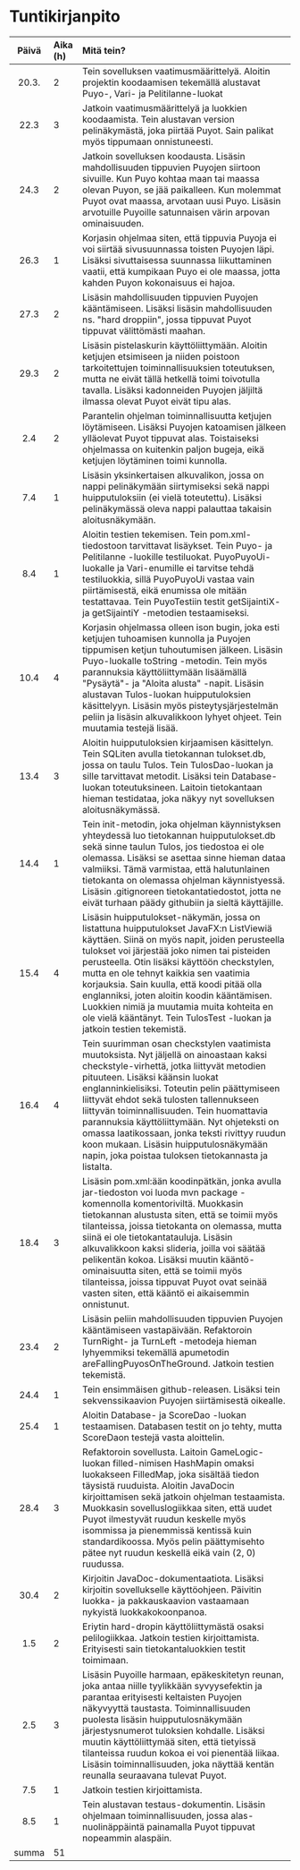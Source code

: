 # Tuntikirjanpito

| Päivä | Aika (h) | Mitä tein?  |
| :----:|:-----| :-----|
| 20.3. | 2    | Tein sovelluksen vaatimusmäärittelyä. Aloitin projektin koodaamisen tekemällä alustavat Puyo-, Vari- ja Pelitilanne-luokat |
| 22.3  | 3    | Jatkoin vaatimusmäärittelyä ja luokkien koodaamista. Tein alustavan version pelinäkymästä, joka piirtää Puyot. Sain palikat myös tippumaan onnistuneesti.| 
| 24.3  | 2    | Jatkoin sovelluksen koodausta. Lisäsin mahdollisuuden tippuvien Puyojen siirtoon sivuille. Kun Puyo kohtaa maan tai maassa olevan Puyon, se jää paikalleen. Kun molemmat Puyot ovat maassa, arvotaan uusi Puyo. Lisäsin arvotuille Puyoille satunnaisen värin arpovan ominaisuuden.
| 26.3  | 1    | Korjasin ohjelmaa siten, että tippuvia Puyoja ei voi siirtää sivusuunnassa toisten Puyojen läpi. Lisäksi sivuttaisessa suunnassa liikuttaminen vaatii, että kumpikaan Puyo ei ole maassa, jotta kahden Puyon kokonaisuus ei hajoa.|
| 27.3  | 2    | Lisäsin mahdollisuuden tippuvien Puyojen kääntämiseen. Lisäksi lisäsin mahdollisuuden ns. "hard droppiin", jossa tippuvat Puyot tippuvat välittömästi maahan.|
| 29.3  | 2    | Lisäsin pistelaskurin käyttöliittymään. Aloitin ketjujen etsimiseen ja niiden poistoon tarkoitettujen toiminnallisuuksien toteutuksen, mutta ne eivät tällä hetkellä toimi toivotulla tavalla. Lisäksi kadonneiden Puyojen jäljiltä ilmassa olevat Puyot eivät tipu alas.|
| 2.4   | 2    | Parantelin ohjelman toiminnallisuutta ketjujen löytämiseen. Lisäksi Puyojen katoamisen jälkeen ylläolevat Puyot tippuvat alas. Toistaiseksi ohjelmassa on kuitenkin paljon bugeja, eikä ketjujen löytäminen toimi kunnolla.
| 7.4   | 1    | Lisäsin yksinkertaisen alkuvalikon, jossa on nappi pelinäkymään siirtymiseksi sekä nappi huipputuloksiin (ei vielä toteutettu). Lisäksi pelinäkymässä oleva nappi palauttaa takaisin aloitusnäkymään.|
| 8.4   | 1    | Aloitin testien tekemisen. Tein pom.xml-tiedostoon tarvittavat lisäykset. Tein Puyo- ja Pelitilanne -luokille testiluokat. PuyoPuyoUi-luokalle ja Vari-enumille ei tarvitse tehdä testiluokkia, sillä PuyoPuyoUi vastaa vain piirtämisestä, eikä enumissa ole mitään testattavaa. Tein PuyoTestiin testit getSijaintiX- ja getSijaintiY -metodien testaamiseksi.|
| 10.4  | 4    | Korjasin ohjelmassa olleen ison bugin, joka esti ketjujen tuhoamisen kunnolla ja Puyojen tippumisen ketjun tuhoutumisen jälkeen. Lisäsin Puyo-luokalle toString -metodin. Tein myös parannuksia käyttöliittymään lisäämällä "Pysäytä"- ja "Aloita alusta" -napit. Lisäsin alustavan Tulos-luokan huipputuloksien käsittelyyn. Lisäsin myös pisteytysjärjestelmän peliin ja lisäsin alkuvalikkoon lyhyet ohjeet. Tein muutamia testejä lisää.|
| 13.4  | 3    | Aloitin huipputuloksien kirjaamisen käsittelyn. Tein SQLiten avulla tietokannan tulokset.db, jossa on taulu Tulos. Tein TulosDao-luokan ja sille tarvittavat metodit. Lisäksi tein Database-luokan toteutuksineen. Laitoin tietokantaan hieman testidataa, joka näkyy nyt sovelluksen aloitusnäkymässä.|
| 14.4  | 1    | Tein init-metodin, joka ohjelman käynnistyksen yhteydessä luo tietokannan huipputulokset.db sekä sinne taulun Tulos, jos tiedostoa ei ole olemassa. Lisäksi se asettaa sinne hieman dataa valmiiksi. Tämä varmistaa, että halutunlainen tietokanta on olemassa ohjelman käynnistyessä. Lisäsin .gitignoreen tietokantatiedostot, jotta ne eivät turhaan päädy githubiin ja sieltä käyttäjille.
| 15.4  | 4    | Lisäsin huipputulokset-näkymän, jossa on listattuna huipputulokset JavaFX:n ListViewiä käyttäen. Siinä on myös napit, joiden perusteella tulokset voi järjestää joko nimen tai pisteiden perusteella. Otin lisäksi käyttöön checkstylen, mutta en ole tehnyt kaikkia sen vaatimia korjauksia. Sain kuulla, että koodi pitää olla englanniksi, joten aloitin koodin kääntämisen. Luokkien nimiä ja muutamia muita kohteita en ole vielä kääntänyt. Tein TulosTest -luokan ja jatkoin testien tekemistä.
| 16.4  | 4    | Tein suurimman osan checkstylen vaatimista muutoksista. Nyt jäljellä on ainoastaan kaksi checkstyle-virhettä, jotka liittyvät metodien pituuteen. Lisäksi käänsin luokat englanninkielisiksi. Toteutin pelin päättymiseen liittyvät ehdot sekä tulosten tallennukseen liittyvän toiminnallisuuden. Tein huomattavia parannuksia käyttöliittymään. Nyt ohjeteksti on omassa laatikossaan, jonka teksti rivittyy ruudun koon mukaan. Lisäsin huipputulosnäkymään napin, joka poistaa tuloksen tietokannasta ja listalta.
| 18.4  | 3    | Lisäsin pom.xml:ään koodinpätkän, jonka avulla jar-tiedoston voi luoda mvn package -komennolla komentoriviltä. Muokkasin tietokannan alustusta siten, että se toimii myös tilanteissa, joissa tietokanta on olemassa, mutta siinä ei ole tietokantatauluja. Lisäsin alkuvalikkoon kaksi slideria, joilla voi säätää pelikentän kokoa. Lisäksi muutin kääntö-ominaisuutta siten, että se toimii myös tilanteissa, joissa tippuvat Puyot ovat seinää vasten siten, että kääntö ei aikaisemmin onnistunut.
| 23.4  | 2    | Lisäsin peliin mahdollisuuden tippuvien Puyojen kääntämiseen vastapäivään. Refaktoroin TurnRight- ja TurnLeft -metodeja hieman lyhyemmiksi tekemällä apumetodin areFallingPuyosOnTheGround. Jatkoin testien tekemistä.
| 24.4  | 1    | Tein ensimmäisen github-releasen. Lisäksi tein sekvenssikaavion Puyojen siirtämisestä oikealle.|
| 25.4  | 1    | Aloitin Database- ja ScoreDao -luokan testaamisen. Databasen testit on jo tehty, mutta ScoreDaon testejä vasta aloittelin.
| 28.4  | 3    | Refaktoroin sovellusta. Laitoin GameLogic-luokan filled-nimisen HashMapin omaksi luokakseen FilledMap, joka sisältää tiedon täysistä ruuduista. Aloitin JavaDocin kirjoittamisen sekä jatkoin ohjelman testaamista. Muokkasin sovelluslogiikkaa siten, että uudet Puyot ilmestyvät ruudun keskelle myös isommissa ja pienemmissä kentissä kuin standardikoossa. Myös pelin päättymisehto pätee nyt ruudun keskellä eikä vain (2, 0) ruudussa.
| 30.4  | 2    | Kirjoitin JavaDoc-dokumentaatiota. Lisäksi kirjoitin sovellukselle käyttöohjeen. Päivitin luokka- ja pakkauskaavion vastaamaan nykyistä luokkakokoonpanoa.
| 1.5   | 2    | Eriytin hard-dropin käyttöliittymästä osaksi pelilogiikkaa. Jatkoin testien kirjoittamista. Erityisesti sain tietokantaluokkien testit toimimaan.|
| 2.5   | 3    | Lisäsin Puyoille harmaan, epäkeskitetyn reunan, joka antaa niille tyylikkään syvyysefektin ja parantaa erityisesti keltaisten Puyojen näkyvyyttä taustasta. Toiminnallisuuden puolesta lisäsin huipputulosnäkymään järjestysnumerot tuloksien kohdalle. Lisäksi muutin käyttöliittymää siten, että tietyissä tilanteissa ruudun kokoa ei voi pienentää liikaa. Lisäsin toiminnallisuuden, joka näyttää kentän reunalla seuraavana tulevat Puyot.| 
| 7.5   | 1    | Jatkoin testien kirjoittamista. |
| 8.5   | 1    | Tein alustavan testaus-dokumentin. Lisäsin ohjelmaan toiminnallisuuden, jossa alas-nuolinäppäintä painamalla Puyot tippuvat nopeammin alaspäin.|
| summa | 51   |   |
